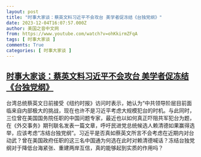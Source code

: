 ```yaml
---
layout: post
title: "时事大家谈：蔡英文料习近平不会攻台 美学者促冻结《台独党纲》"
date: 2023-12-04T16:07:57.000Z
author: 美国之音中文网
from: https://www.youtube.com/watch?v=ohKkirmZFqA
tags: [ 时事大家谈 ]
comments: True
categories: [ 时事大家谈 ]
---
```

<!--1701706077000-->
[时事大家谈：蔡英文料习近平不会攻台 美学者促冻结《台独党纲》](https://www.youtube.com/watch?v=ohKkirmZFqA)
------

<div>
台湾总统蔡英文日前接受《纽约时报》访问时表示，她认为“中共领导阶层目前面临来自内部极大的挑战，现在也许不是习近平考虑大规模犯台的时机。与此同时，三位曾在美国国务院任职的中国问题专家，最近也以如何真正吓阻共军犯台为题，在《外交事务》期刊联名发表一篇文章，呼吁民进党总统候选人赖清德如果赢得选举，应该考虑“冻结台独党纲”。习近平是否真如蔡英文所言不会考虑在近期内对台动武？曾在美国政府任职的这三名中国通为何选在此时对赖清德喊话？冻结台独党纲对于降低台海紧张、重建两岸互信，真的能够起到实质的作用吗？
</div>
